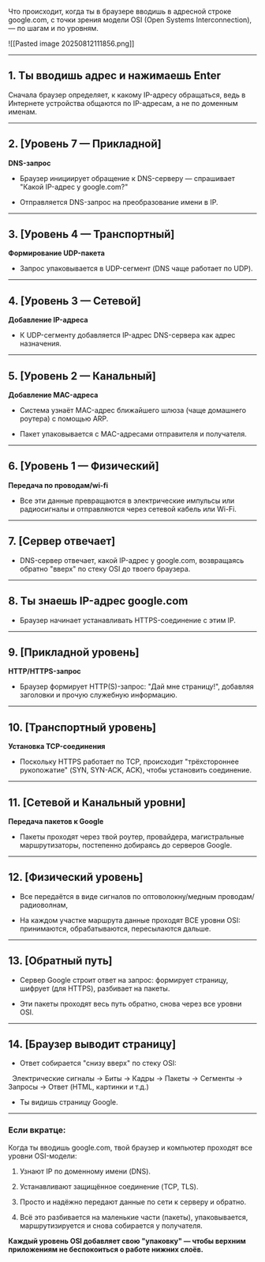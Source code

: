 Что происходит, когда ты в браузере вводишь в адресной строке google.com, с точки зрения модели OSI (Open Systems Interconnection), — по шагам и по уровням.

![[Pasted image 20250812111856.png]]

---
## 1. Ты вводишь адрес и нажимаешь Enter

Сначала браузер определяет, к какому IP-адресу обращаться, ведь в Интернете устройства общаются по IP-адресам, а не по доменным именам.

---
## 2. [Уровень 7 — Прикладной]  

**DNS-запрос**

- Браузер инициирует обращение к DNS-серверу — спрашивает "Какой IP-адрес у google.com?"

- Отправляется DNS-запрос на преобразование имени в IP.

---
## 3. [Уровень 4 — Транспортный]  

**Формирование UDP-пакета**

- Запрос упаковывается в UDP-сегмент (DNS чаще работает по UDP).

---
## 4. [Уровень 3 — Сетевой]  

**Добавление IP-адреса**

- К UDP-сегменту добавляется IP-адрес DNS-сервера как адрес назначения.

---
## 5. [Уровень 2 — Канальный]  

**Добавление MAC-адреса**

- Система узнаёт MAC-адрес ближайшего шлюза (чаще домашнего роутера) с помощью ARP.

- Пакет упаковывается с MAC-адресами отправителя и получателя.
---
## 6. [Уровень 1 — Физический]  

**Передача по проводам/wi-fi**

- Все эти данные превращаются в электрические импульсы или радиосигналы и отправляются через сетевой кабель или Wi-Fi.
---
## 7. [Сервер отвечает]

- DNS-сервер отвечает, какой IP-адрес у google.com, возвращаясь обратно "вверх" по стеку OSI до твоего браузера.
---
## 8. Ты знаешь IP-адрес google.com

- Браузер начинает устанавливать HTTPS-соединение с этим IP.

---
## 9. [Прикладной уровень]  

**HTTP/HTTPS-запрос**

- Браузер формирует HTTP(S)-запрос: "Дай мне страницу!", добавляя заголовки и прочую служебную информацию.
---
## 10. [Транспортный уровень]  

**Установка TCP-соединения**

- Поскольку HTTPS работает по TCP, происходит "трёхстороннее рукопожатие" (SYN, SYN-ACK, ACK), чтобы установить соединение.
---
## 11. [Сетевой и Канальный уровни]  

**Передача пакетов к Google**

- Пакеты проходят через твой роутер, провайдера, магистральные маршрутизаторы, постепенно добираясь до серверов Google.
---
## 12. [Физический уровень]

- Все передаётся в виде сигналов по оптоволокну/медным проводам/радиоволнам,

- На каждом участке маршрута данные проходят ВСЕ уровни OSI: принимаются, обрабатываются, пересылаются дальше.
---
## 13. [Обратный путь]

- Сервер Google строит ответ на запрос: формирует страницу, шифрует (для HTTPS), разбивает на пакеты.

- Эти пакеты проходят весь путь обратно, снова через все уровни OSI.
---
## 14. [Браузер выводит страницу]

- Ответ собирается "снизу вверх" по стеку OSI:  

  Электрические сигналы → Биты → Кадры → Пакеты → Сегменты → Запросы → Ответ (HTML, картинки и т.д.)

- Ты видишь страницу Google.

---
### Если вкратце:

Когда ты вводишь google.com, твой браузер и компьютер проходят все уровни OSI-модели:

1. Узнают IP по доменному имени (DNS).

2. Устанавливают защищённое соединение (TCP, TLS).

3. Просто и надёжно передают данные по сети к серверу и обратно.

4. Всё это разбивается на маленькие части (пакеты), упаковывается, маршрутизируется и снова собирается у получателя.


**Каждый уровень OSI добавляет свою "упаковку" — чтобы верхним приложениям не беспокоиться о работе нижних слоёв.**